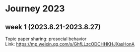 # Journey 2023
## week 1 (2023.8.21-2023.8.27)
Topic paper sharing: prosocial behavior  
Link: https://mp.weixin.qq.com/s/GhfLLzcODCHHKHJXasHonA
